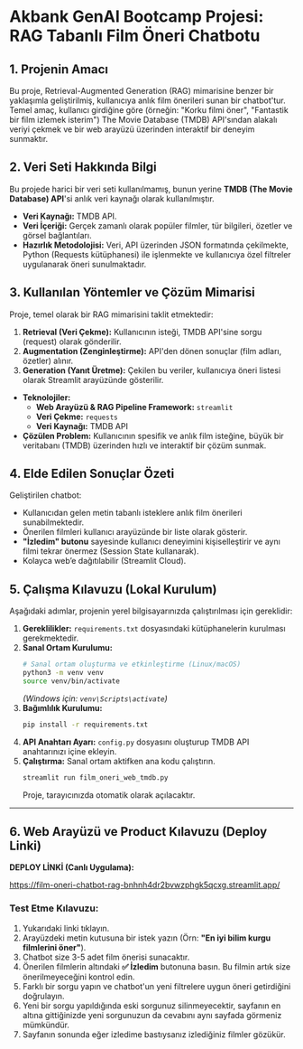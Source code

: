 # Akbank GenAI Bootcamp Projesi: RAG Tabanlı Film Öneri Chatbotu



## 1. Projenin Amacı 

Bu proje, Retrieval-Augmented Generation (RAG) mimarisine benzer bir yaklaşımla geliştirilmiş, kullanıcıya anlık film önerileri sunan bir chatbot'tur. Temel amaç, kullanıcı girdiğine göre (örneğin: "Korku filmi öner", "Fantastik bir film izlemek isterim") The Movie Database (TMDB) API'sından alakalı veriyi çekmek ve bir web arayüzü üzerinden interaktif bir deneyim sunmaktır.

## 2. Veri Seti Hakkında Bilgi 

Bu projede harici bir veri seti kullanılmamış, bunun yerine **TMDB (The Movie Database) API**'si anlık veri kaynağı olarak kullanılmıştır.

* **Veri Kaynağı:** TMDB API.
* **Veri İçeriği:** Gerçek zamanlı olarak popüler filmler, tür bilgileri, özetler ve görsel bağlantıları.
* **Hazırlık Metodolojisi:** Veri, API üzerinden JSON formatında çekilmekte, Python (Requests kütüphanesi) ile işlenmekte ve kullanıcıya özel filtreler uygulanarak öneri sunulmaktadır.

## 3. Kullanılan Yöntemler ve Çözüm Mimarisi 

Proje, temel olarak bir RAG mimarisini taklit etmektedir:

1.  **Retrieval (Veri Çekme):** Kullanıcının isteği, TMDB API'sine sorgu (request) olarak gönderilir.
2.  **Augmentation (Zenginleştirme):** API'den dönen sonuçlar (film adları, özetler) alınır.
3.  **Generation (Yanıt Üretme):** Çekilen bu veriler, kullanıcıya öneri listesi olarak Streamlit arayüzünde gösterilir.

* **Teknolojiler:**
    * **Web Arayüzü & RAG Pipeline Framework:** `streamlit`
    * **Veri Çekme:** `requests`
    * **Veri Kaynağı:** TMDB API
* **Çözülen Problem:** Kullanıcının spesifik ve anlık film isteğine, büyük bir veritabanı (TMDB) üzerinden hızlı ve interaktif bir çözüm sunmak.

## 4. Elde Edilen Sonuçlar Özeti 

Geliştirilen chatbot:

* Kullanıcıdan gelen metin tabanlı isteklere anlık film önerileri sunabilmektedir.
* Önerilen filmleri kullanıcı arayüzünde bir liste olarak gösterir.
* **"İzledim" butonu** sayesinde kullanıcı deneyimini kişiselleştirir ve aynı filmi tekrar önermez (Session State kullanarak).
* Kolayca web’e dağıtılabilir (Streamlit Cloud).

## 5. Çalışma Kılavuzu (Lokal Kurulum) 

Aşağıdaki adımlar, projenin yerel bilgisayarınızda çalıştırılması için gereklidir:

1.  **Gereklilikler:** `requirements.txt` dosyasındaki kütüphanelerin kurulması gerekmektedir.
2.  **Sanal Ortam Kurulumu:**
    ```bash
    # Sanal ortam oluşturma ve etkinleştirme (Linux/macOS)
    python3 -m venv venv
    source venv/bin/activate 
    ```
    *(Windows için: `venv\Scripts\activate`)*
3.  **Bağımlılık Kurulumu:**
    ```bash
    pip install -r requirements.txt
    ```
4.  **API Anahtarı Ayarı:** `config.py` dosyasını oluşturup TMDB API anahtarınızı içine ekleyin.
5.  **Çalıştırma:** Sanal ortam aktifken ana kodu çalıştırın.
    ```bash
    streamlit run film_oneri_web_tmdb.py
    ```
    Proje, tarayıcınızda otomatik olarak açılacaktır.

---
## 6. Web Arayüzü ve Product Kılavuzu (Deploy Linki) 

**DEPLOY LİNKİ (Canlı Uygulama):**

 https://film-oneri-chatbot-rag-bnhnh4dr2bvwzphgk5qcxg.streamlit.app/ 



### Test Etme Kılavuzu: 

1.  Yukarıdaki linki tıklayın.
2.  Arayüzdeki metin kutusuna bir istek yazın (Örn: **"En iyi bilim kurgu filmlerini öner"**).
3.  Chatbot size 3-5 adet film önerisi sunacaktır.
4.  Önerilen filmlerin altındaki **✅ İzledim** butonuna basın. Bu filmin artık size önerilmeyeceğini kontrol edin.
5.  Farklı bir sorgu yapın ve chatbot'un yeni filtrelere uygun öneri getirdiğini doğrulayın.
6.  Yeni bir sorgu yapıldığında eski sorgunuz silinmeyecektir, sayfanın en altına gittiğinizde yeni sorgunuzun da cevabını aynı sayfada görmeniz mümkündür.
7.  Sayfanın sonunda eğer izledime bastıysanız izlediğiniz filmler gözükür.



